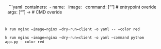 

 
 ```yaml
 containers:
	 - name:
	   image:
	   command: [“”] # entrypoint overide
	   args: [“”] -> # CMD overide
```


k run nginx —image=nginx —dry-run=client -o yaml -- —color red 

k run nginx —image=nginx —dry-run=client -o yaml —command python app.py — color red